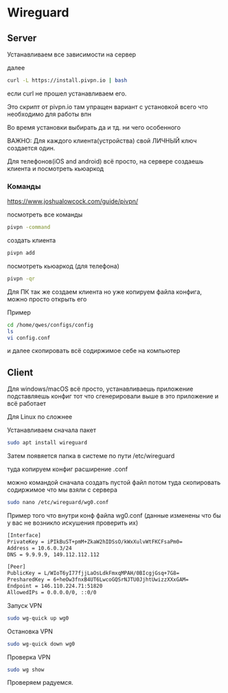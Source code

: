 # Wireguard

## Server

Устанавливаем все зависимости на сервер

далее
```sh
curl -L https://install.pivpn.io | bash
```


если curl не прошел устанавливаем его.

Это скрипт от pivpn.io там упращен вариант с установкой всего что необходимо для работы впн

Во время установки выбирать да и тд. ни чего особенного

ВАЖНО: Для каждого клиента(устройства) свой ЛИЧНЫЙ ключ создается один.

Для телефонов(iOS and android) всё просто, на сервере создаешь клиента и посмотреть кьюаркод

### Команды

https://www.joshualowcock.com/guide/pivpn/

посмотреть все команды
```sh
pivpn -command
``` 


создать клиента
```sh
pivpn add
``` 


посмотреть кьюаркод (для телефона)
```sh
pivpn -qr
``` 

Для ПК так же создаем клиента но уже копируем файла конфига, можно просто открыть его

Пример
```sh
cd /home/qwes/configs/config
ls
vi config.conf
``` 
и далее скопировать всё содиржимое себе на компьютер


## Client

Для windows/macOS всё просто, устанавливаешь приложение подставляешь конфиг тот что сгенерировали выше в это приложение и всё работает

Для Linux по сложнее

Устанавливаем сначала пакет
```sh
sudo apt install wireguard
``` 

Затем появяется папка в системе по пути /etc/wireguard

туда копируем конфиг расширение .conf

можно командой сначала создать пустой файл потом туда скопировать содиржимое что мы взяли с сервера

```sh
sudo nano /etc/wireguard/wg0.conf
``` 
Пример того что внутри конф файла wg0.conf (данные изменены что бы у вас не возникло искушения проверить их)

```sh
[Interface]
PrivateKey = iPIkBuST+pmM+ZkaW2hIDSsO/kWxXulvWtFKCFsaPm0=
Address = 10.6.0.3/24
DNS = 9.9.9.9, 149.112.112.112

[Peer]
PublicKey = L/WIoT6yI77fjjLaOsLdkFmxqMPAH/0BIcgjGsq+7G8=
PresharedKey = 6+heOw3fnxB4UT6LwcoGQSrNJTU0JjhtUwizzXXxGAM=
Endpoint = 146.110.224.71:51820
AllowedIPs = 0.0.0.0/0, ::0/0
``` 
Запуск VPN
```sh
sudo wg-quick up wg0
``` 

Остановка VPN
```sh
sudo wg-quick down wg0
``` 

Проверка VPN
```sh
sudo wg show
``` 

Проверяем радуемся.
